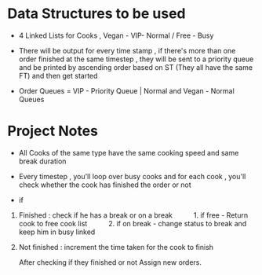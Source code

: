 # Data Structures to be used

* 4 Linked Lists for Cooks , Vegan - VIP- Normal / Free - Busy

* There will be output for every time stamp , if there's more than one order finished at the same timestep , they will be sent to a priority queue 
and be printed by ascending order based on ST (They all have the same FT) and then get started

* Order Queues =  VIP - Priority Queue | Normal and Vegan - Normal Queues

# Project Notes

* All Cooks of the same type have the same cooking speed and same break duration

* Every timestep , you'll loop over busy cooks  and for each cook , you'll check whether the cook has finished the order or not
* if 
1. Finished : check if he has a break or on a break
&nbsp;&nbsp;&nbsp;&nbsp;&nbsp;&nbsp;&nbsp;&nbsp;&nbsp;&nbsp;1. if free - Return cook to free cook list
&nbsp;&nbsp;&nbsp;&nbsp;&nbsp;&nbsp;&nbsp;&nbsp;&nbsp;&nbsp;2. if on break - change status to break and keep him in busy linked

2. Not finished : increment the time taken for the cook to finish 
  
   After checking if they finished or not Assign new orders.






